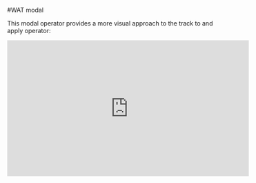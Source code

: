 #WAT modal

This modal operator provides a more visual approach to the track to and apply operator:  

<iframe width="560" height="315" src="https://www.youtube.com/embed/nY2bRuFEzN0" title="YouTube video player" frameborder="0" allow="accelerometer; autoplay; clipboard-write; encrypted-media; gyroscope; picture-in-picture" allowfullscreen></iframe>  
